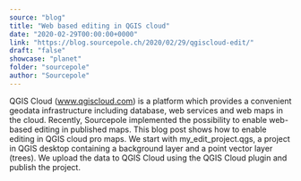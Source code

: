```yaml
---
source: "blog"
title: "Web based editing in QGIS cloud"
date: "2020-02-29T00:00:00+0000"
link: "https://blog.sourcepole.ch/2020/02/29/qgiscloud-edit/"
draft: "false"
showcase: "planet"
folder: "sourcepole"
author: "Sourcepole"
---
```


QGIS Cloud (www.qgiscloud.com) is a platform which provides a convenient geodata infrastructure including database, web services and web maps in the cloud. Recently, Sourcepole implemented the possibility to enable web-based editing in published maps. This blog post shows how to enable editing in QGIS cloud pro maps.
We start with my_edit_project.qgs, a project in QGIS desktop containing a background layer and a point vector layer (trees).
We upload the data to QGIS Cloud using the QGIS Cloud plugin and publish the project.
